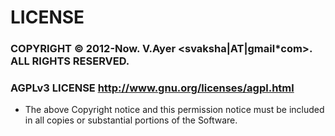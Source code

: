 # LICENSE
### COPYRIGHT © 2012-Now. V.Ayer <svaksha|AT|gmail*com>. ALL RIGHTS RESERVED.
### AGPLv3 LICENSE <http://www.gnu.org/licenses/agpl.html>
* The above Copyright notice and this permission notice must be included in all copies or substantial portions of the Software.

